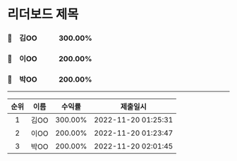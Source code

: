 # 리더보드 제목
### 🥇　김OO　　　300.00%
### 🥈　이OO　　　200.00%
### 🥉　박OO　　　200.00%
___
| 순위 | 이름 | 수익률 | 제출일시 |
|:----:|:----:|:-----:|:----:|
| 1 | 김OO | 300.00% | 2022-11-20 01:25:31 |
| 2 | 이OO | 200.00% | 2022-11-20 01:23:47 |
| 3 | 박OO | 200.00% | 2022-11-20 02:01:45 |
